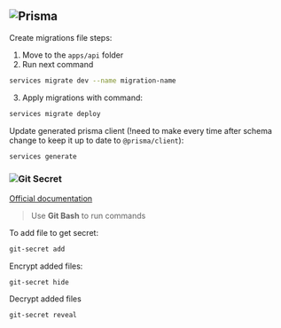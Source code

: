 ## ![Prisma](https://prismalens.vercel.app/header/logo-dark.svg)
Create migrations file steps:

1. Move to the `apps/api` folder
2. Run next command
```sh
services migrate dev --name migration-name
```
3. Apply migrations with command:
```sh
services migrate deploy
```

Update generated prisma client (!need to make every time after schema change to keep it up to date to `@prisma/client`):
```sh
services generate
```

###  ![Git Secret](https://sobolevn.me/git-secret/images/git-secret-big.png)

[Official documentation](https://sobolevn.me/git-secret/)

> Use **Git Bash** to run commands

To add file to get secret:
```sh
git-secret add
```

Encrypt added files:
```sh
git-secret hide
```

Decrypt added files
```sh
git-secret reveal
```